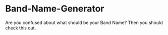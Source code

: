 # Band-Name-Generator
Are you confused about what should be your Band Name? Then you should check this out.

